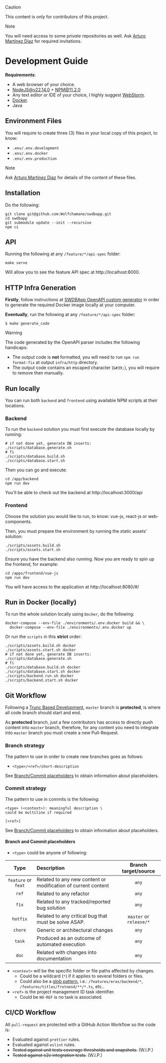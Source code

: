 > [!CAUTION]
> This content is only for contributors of this project.

> [!NOTE]
> You will need access to some _private_ repositories as well.
> Ask [Arturo Martínez Díaz](mailto:arturo.martinez@amartinez.dev) for required invitations.

# Development Guide

**Requirements**:

- A web browser of your choice.
- [NodeJS@v22.14.0](https://nodejs.org/en) + NPM@11.2.0
- Any text editor or IDE of your choice, I highly suggest [WebStorm](https://www.jetbrains.com/es-es/webstorm/).
- [Docker](https://www.docker.com/).
- Java

## Environment Files

You will require to create three (3) files in your local copy of this project, to know:

- `.env/.env.development`
- `.env/.env.docker`
- `.env/.env.production`

> [!NOTE]
> Ask [Arturo Martínez Díaz](mailto:arturo.martinez@amartinez.dev) for details of the content of these files.

## Installation

Do the following:

```shell
git clone git@github.com:Wolfchamane/swdbapp.git
cd swdbapp
git submodule update --init --recursive
npm ci
```

## API

Running the following at any `/feature/*/api-spec` folder:

```shell
make serve
```

Will allow you to see the feature API spec at http://localhost:8000.

## HTTP Infra Generation

**Firstly**, follow instructions at [SWDBApp OpenAPI custom generator](https://github.com/Wolfchamane/swdbapp-infra-generator)
in order to generate the required Docker image locally at your computer.

**Eventually**, run the following at any `/feature/*/api-spec` folder:

```shell
$ make generate_code
```

> [!WARNING]
> The code generated by the OpenAPI parser includes the following handicaps:
>
> - The output code is **not** formatted, you will need to run `npm run format:fix` at output `infra/http` directory.
> - The output code contains an escaped character (`&#39;`), you will require to remove then manually.

## Run locally

You can run both `backend` and `frontend` using available NPM scripts at their locations.

### Backend

To run the `backend` solution you must first execute the database locally by running:

```shell
# if not done yet, generate DB inserts:
./scripts/database.generate.sh
# fi
./scripts/database.build.sh
./scripts/database.start.sh
```

Then you can go and execute:

```shell
cd /app/backend
npm run dev
```

You'll be able to check out the backend at http://localhost:3000/api

### Frontend

Choose the solution you would like to run, to know: vue-js, react-js or web-components.

Then, you must prepare the environment by running the static assets' solution:

```shell
./scripts/assets.build.sh
./scripts/assets.start.sh
```

Ensure you have the backend also running. Now you are ready to spin up the frontend, for example:

```shell
cd /apps/frontend/vue-js
npm run dev
```

You will have access to the application at http://localhost:8080/#/

## Run in Docker (locally)

To run the whole solution locally using `Docker`, do the following:

```shell
docker-compose --env-file ./environments/.env.docker build && \
  docker-compose --env-file ./environments/.env.docker up
```

Or run the `scripts` in this **strict** order:

```shell
./scripts/assets.build.sh docker
./scripts/assets.start.sh docker
# if not done yet, generate DB inserts:
./scripts/database.generate.sh
# fi
./scripts/database.build.sh docker
./scripts/database.start.sh docker
./scripts/backend.run.sh docker
./scripts/backend.start.sh docker
```

## Git Workflow

Following a [Trunc Based Development](https://trunkbaseddevelopment.com/), `master` branch is **protected**, is
where all code branch should start and end.

As **protected** branch, just a few contributors has access to directly push content into `master` branch, therefore,
for any content you need to integrate into `master` branch you must create a new Pull-Request.

### Branch strategy

The pattern to use in order to create new branches goes as follows:

- `<type>/<ref>/short-description`

See [Branch/Commit placeholders](#/branch-and-commit-placeholders) to obtain information about placeholders.

### Commit strategy

The pattern to use in commits is the following:

```text
<type> (<context>): meaningful description \
could be multiline if required

[<ref>]
```

See [Branch/Commit placeholders](#/branch-and-commit-placeholders) to obtain information about placeholders.

#### Branch and Commit placeholders

- `<type>` could be anyone of following:

| Type | Description                                                   |   Branch target/source   |
|:---:|:--------------------------------------------------------------|:------------------------:|
| `feature` or `feat` | Related to any new content or modification of current content |          `any`           |
| `ref` | Related to any refactor | `any` |
| `fix` | Related to any tracked/reported bug solution                  |          `any`           |
| `hotfix` | Related to any critical bug that must be solve ASAP.          | `master` or  `release/*` |
| `chore` | Generic or architectural changes                              |          `any`           |
| `task` | Produced as an outcome of automated execution                 |          `any`           |
| `doc` | Related with changes into documentation                       |          `any`           |

- `<context>` will be the specific folder or file paths affected by changes.
  - Could be a wildcard (`*`) if it applies to several folders or files.
  - Could also be a [glob pattern](https://en.wikipedia.org/wiki/Glob_(programming)), i.e.: `/features/eras/backend/*`, `/features/titles/frotnend/**/*.ts`, etc..
- `<ref>` is the project management ID task identifier.
  - Could be `NO-REF` is no task is associated.

## CI/CD Workflow

All `pull-request` are protected with a GitHub Action Workflow so the code is:

- Evaluated against `prettier` rules.
- Evaluated against `eslint` rules.
- ~~Tested against unit tests coverage thresholds and snapshots.~~ (W.I.P.)
- ~~Tested against e2e integration tests.~~ (W.I.P.)
